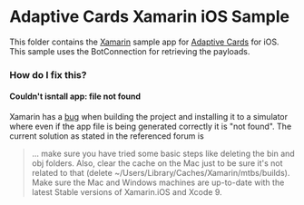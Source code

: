 # Adaptive Cards Xamarin iOS Sample #

This folder contains the [Xamarin](https://xamarin.com) sample app for [Adaptive Cards](https://adaptivecards/io) for iOS. This sample uses the BotConnection for retrieving the payloads.

### How do I fix this? ###

#### Couldn't isntall app: file not found ####
Xamarin has a [bug](https://forums.xamarin.com/discussion/103604/buildingproblem-after-update-to-ios-11) when building the project and installing it to a simulator where even if the app file is being generated correctly it is "not found". The current solution as stated in the referenced forum is 

> ... make sure you have tried some basic steps like deleting the bin and obj folders.  Also, clear the cache on the Mac just to be sure it's not related to that (delete ~/Users/Library/Caches/Xamarin/mtbs/builds). Make sure the Mac and Windows machines are up-to-date with the latest Stable versions of Xamarin.iOS and Xcode 9.